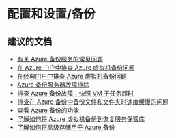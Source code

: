 <properties
    pageTitle="configuration and setup/backup"
    description="配置和设置/备份"
    service="microsoft.compute"
    resource="virtualmachines"
    authors="scottazure"
    displayOrder=""
    selfHelpType="generic"
    supportTopicIds="32565494"
    resourceTags="linux, redhat"
    productPesIds="15571"
    cloudEnvironments="public"
/>

# <a name="configuration-and-setupbackup"></a>配置和设置/备份

## <a name="recommended-documents"></a>**建议的文档**
* [有关 Azure 备份服务的常见问题](https://docs.microsoft.com/azure/backup/backup-azure-backup-faq)<br>
* [在 Azure 门户中排查 Azure 虚拟机备份问题](https://docs.microsoft.com/azure/backup/backup-azure-vms-troubleshoot)<br>
* [在经典门户中排查 Azure 虚拟机备份问题](https://docs.microsoft.com/azure/backup/backup-azure-vms-troubleshoot-classic)<br>
* [Azure 备份服务器故障排除](https://docs.microsoft.com/azure/backup/backup-azure-mabs-troubleshoot)<br>
* [排查 Azure 备份故障：快照 VM 子任务超时](https://docs.microsoft.com/azure/backup/backup-azure-troubleshoot-slow-backup-performance-issue)<br>
* [排查在 Azure 备份中备份文件和文件夹时速度缓慢的问题](https://docs.microsoft.com/azure/backup/backup-azure-troubleshoot-slow-backup-performance-issue)<br>
* [查看 Azure 备份的功能](https://docs.microsoft.com/azure/backup/backup-introduction-to-azure-backup#using-premium-storage-vms-with-azure-backup)
* [了解如何将 Azure 虚拟机备份到恢复服务保管库](https://docs.microsoft.com/azure/backup/backup-azure-vms-first-look-arm?toc=%2fazure%2fvirtual-machines%2flinux%2ftoc.json)<br>
* [了解如何将高级存储用于 Azure 备份](https://docs.microsoft.com/azure/backup/backup-introduction-to-azure-backup#using-premium-storage-vms-with-azure-backup)<br>

